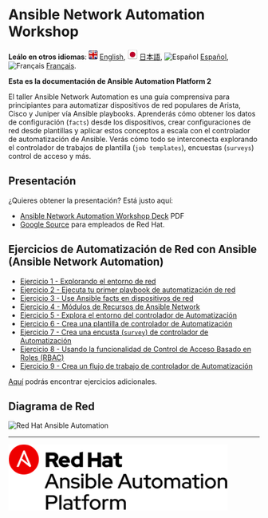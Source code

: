 # Ansible Network Automation Workshop

**Leálo en otros idiomas**: ![uk](https://github.com/ansible/workshops/raw/devel/images/uk.png) [English](README.md), ![japan](https://github.com/ansible/workshops/raw/devel/images/japan.png) [日本語](README.ja.md), ![Español](https://github.com/ansible/workshops/raw/devel/images/es.png) [Español](README.es.md), ![Français](https://github.com/ansible/workshops/raw/devel/images/fr.png) [Français](README.fr.md).

**Esta es la documentación de Ansible Automation Platform 2**

El taller Ansible Network Automation es una guía comprensiva para principiantes para automatizar dispositivos de red populares de Arista, Cisco y Juniper vía Ansible playbooks.
Aprenderás cómo obtener los datos de configuración (`facts`) desde los dispositivos, crear configuraciones de red desde plantillas y aplicar estos conceptos a escala con el controlador de automatización de Ansible. Verás cómo todo se interconecta explorando el controlador de trabajos de plantilla (`job templates`), encuestas (`surveys`) control de acceso y más.


## Presentación

¿Quieres obtener la presentación? Está justo aquí:
- [Ansible Network Automation Workshop Deck](https://ansible.github.io/workshops/decks/ansible_network.pdf) PDF
- [Google Source](https://docs.google.com/presentation/d/1PIT-kGAGMVEEK8PsuZCoyzFC5CIzLBwdnftnUsdUNWQ/edit?usp=sharing) para empleados de Red Hat.

## Ejercicios de Automatización de Red con Ansible (Ansible Network Automation)

* [Ejercicio 1 - Explorando el entorno de red](./1-explore/README.es.md)
* [Ejercicio 2 - Ejecuta tu primer playbook de automatización de red](./2-first-playbook/README.es.md)
* [Ejercicio 3 - Use Ansible facts en dispositivos de red](./3-facts/README.es.md/)
* [Ejercicio 4 - Módulos de Recursos de Ansible Network](./4-resource-module/README.es.md)
* [Ejercicio 5 - Explora el entorno del controlador de Automatización](./5-explore-controller/README.es.md)
* [Ejercicio 6 - Crea una plantilla de controlador de Automatización](./6-controller-job-template/README.es.md)
* [Ejercicio 7 - Crea una encusta (`survey`) de controlador de Automatización](./7-controller-survey/README.es.md)
* [Ejercicio 8 - Usando la funcionalidad de Control de Acceso Basado en Roles (RBAC)](./8-controller-rbac/README.es.md)
* [Ejercicio 9 - Crea un flujo de trabajo de controlador de Automatización](./9-controller-workflow/README.es.md)

[Aquí](supplemental/README.es.md) podrás encontrar ejercicios adicionales.

## Diagrama de Red

![Red Hat Ansible Automation](https://github.com/ansible/workshops/blob/devel/images/ansible_network_diagram.png?raw=true)

---
![Red Hat Ansible Automation](https://github.com/ansible/workshops/blob/devel/images/rh-ansible-automation-platform.png?raw=true)
